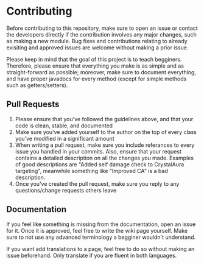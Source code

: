 # Contributing

Before contributing to this repository, make sure to open an issue or contact the developers directly
if the contribution involves any major changes, such as making a new module. Bug fixes and contributions
relating to already exisiting and approved issues are welcome without making a prior issue.

Please keep in mind that the goal of this project is to teach begginers. Therefore, please ensure that
everything you make is as simple and as straight-forward as possible; moreover, make sure to document everything,
and have proper javadocs for every method (except for simple methods such as getters/setters).

## Pull Requests

1. Please ensure that you've followed the guidelines above, and that your code is clean, stable, and documented
2. Make sure you've added yourself to the author on the top of every class you've modified in a significant amount
3. When writing a pull request, make sure you include referances to every issue you handled in your commits. Also, ensure
that your request contains a detailed description on all the changes you made. Examples of good descriptions are "Added self damage check
to CrystalAura targeting", meanwhile something like "Improved CA" is a bad description.
4. Once you've created the pull request, make sure you reply to any questions/change requests others leave

## Documentation

If you feel like something is missing from the documentation, open an issue for it. Once it is approved, feel free to write the wiki page yourself.
Make sure to not use any advanced terminology a begginer wouldn't understand.

If you want add translations to a page, feel free to do so without making an issue beforehand. Only translate if you are fluent in both languages.
